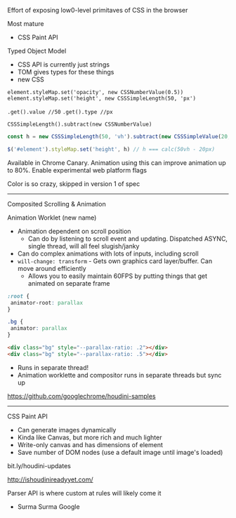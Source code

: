 Effort of exposing low0-level primitaves of CSS in the browser


Most mature
  - CSS Paint API


Typed Object Model
  - CSS API is currently just strings
  - TOM gives types for these things
  - new CSS

`element.styleMap.set('opacity', new CSSNumberValue(0.5))`
`element.styleMap.set('height', new CSSSimpleLength(50, 'px')`

`.get().value //50`
`.get().type //px`

`CSSSimpleLength().subtract(new CSSNumberValue)`

```javascript
const h = new CSSSimpleLength(50, 'vh').subtract(new CSSSimpleValue(20, 'px'));

$('#element').styleMap.set('height', h) // h === calc(50vh - 20px)
```

Available in Chrome Canary. Animation using this can improve animation up to 80%. Enable experimental web platform flags

Color is so crazy, skipped in version 1 of spec

---

Composited Scrolling & Animation

Animation Worklet (new name)

- Animation dependent on scroll position
  - Can do by listening to scroll event and updating. Dispatched ASYNC, single thread, will all feel slugish/janky
- Can do complex animations with lots of inputs, including scroll
- `will-change: transform` - Gets own graphics card layer/buffer. Can move around efficiently
  - Allows you to easily maintain 60FPS by putting things that get animated on separate frame


 ```css
 :root {
  animator-root: parallax
 }

 .bg {
  animator: parallax
 }
 ```

 ```html
 <div class="bg" style="--parallax-ratio: .2"></div>
 <div class="bg" style="--parallax-ratio: .5"></div>
 ```

 - Runs in separate thread!
 - Animation worklette and compositor runs in separate threads but sync up

https://github.com/googlechrome/houdini-samples

---

CSS Paint API

- Can generate images dynamically
- Kinda like Canvas, but more rich and much lighter
- Write-only canvas and has dimensions of element
- Save number of DOM nodes (use a default image until image's loaded)

bit.ly/houdini-updates

http://ishoudinireadyyet.com/

Parser API is where custom at rules will likely come it


- Surma Surma Google

